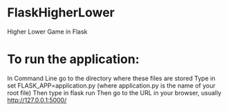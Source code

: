 # FlaskHigherLower
Higher Lower Game in Flask

# To run the application:
In Command Line go to the directory where these files are stored
Type in set FLASK_APP=application.py (where application.py is the name of your root file)
Then type in flask run
Then go to the URL in your browser, usually http://127.0.0.1:5000/
